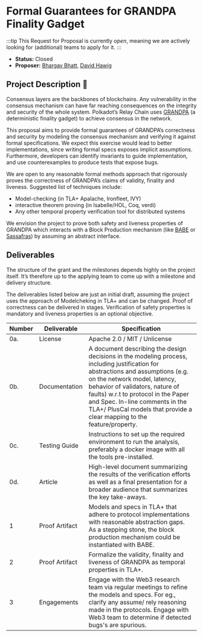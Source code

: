 # Formal Guarantees for GRANDPA Finality Gadget

:::tip
This Request for Proposal is currently _open_, meaning we are actively looking for (additional) teams to apply for it.
:::

* **Status:** Closed
* **Proposer:** [Bhargav Bhatt](https://github.com/bhargavbh),  [David Hawig](https://github.com/Noc2)

## Project Description :page_facing_up:  

Consensus layers are the backbones of blockchains. Any vulnerability in the consensus mechanism can have far reaching consequences on the integrity and security of the whole system. Polkadot’s Relay Chain uses [GRANDPA](https://research.web3.foundation/en/latest/polkadot/finality.html) (a deterministic finality gadget) to achieve consensus in the network. 

This proposal aims to provide formal guarantees of GRANDPA’s correctness and security by modeling the consensus mechanism and verifying it against formal specifications. We expect this exercise would lead to better implementations, since writing formal specs exposes implicit assumptions. Furthermore, developers can identify invariants to guide implementation, and use counterexamples to produce tests that expose bugs. 

We are open to any reasonable formal methods approach that rigorously proves the correctness of GRANDPA’s claims of validity, finality and liveness. Suggested list of techniques include:
- Model-checking (in TLA+ Apalache, Ironfleet, IVY) 
- interactive theorem proving (in Isabelle/HOL, Coq, verdi)
- Any other temporal property verification tool for distributed systems

We envision the project to prove both safety and liveness properties of GRANDPA which interacts with a Block Production mechanism (like [BABE](https://research.web3.foundation/Polkadot/protocols/block-production/Babe) or [Sassafras](https://research.web3.foundation/Polkadot/protocols/block-production/SASSAFRAS)) by assuming an abstract interface. 

## Deliverables

The structure of the grant and the milestones depends highly on the project itself. It’s therefore up to the applying team to come up with a milestone and delivery structure. 

The deliverables listed below are just an initial draft, assuming the project uses the approach of Modelcheking in TLA+ and can be changed. Proof of correctness can be delivered in stages. Verification of safety properties is mandatory and liveness properties is an optional objective.

| Number | Deliverable | Specification | 
| ------------- | ------------- | ------------- |
| 0a. | License | Apache 2.0 / MIT / Unlicense |
| 0b. | Documentation | A document describing the design decisions in the modeling process, including justification for abstractions and assumptions (e.g. on the network model, latency, behavior of validators, nature of faults) w.r.t to protocol in the Paper and Spec. In-line comments in the TLA+/ PlusCal models that provide a clear mapping to the feature/property. |
 0c. | Testing Guide | Instructions to set up the required environment to run the analysis, preferably a docker image with all the tools pre-installed. | 
| 0d. | Article | High-level document summarizing the results of the verification efforts as well as a final presentation for a broader audience that summarizes the key take-aways. |
| 1 | Proof Artifact| Models and specs in TLA+ that adhere to protocol implementations with reasonable abstraction gaps. As a stepping stone, the block production mechanism could be instantiated with BABE. | 
| 2 | Proof Artifact| Formalize the validity, finality and liveness of GRANDPA as temporal properties in TLA+.  | 
| 3 | Engagements | Engage with the Web3 research team via regular meetings to refine the models and specs. For eg., clarify any assume/ rely reasoning made in the protocols. Engage with Web3 team to determine if detected bugs's are spurious.|

